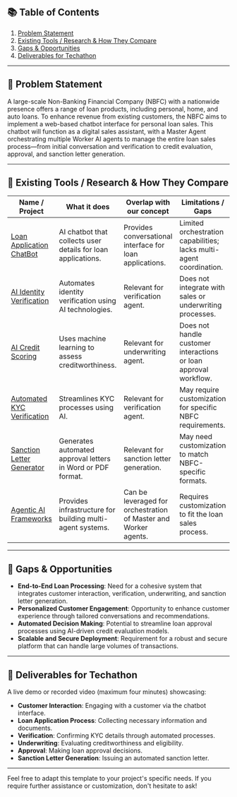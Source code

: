 
## 📚 Table of Contents

1. [Problem Statement](#problem-statement)
2. [Existing Tools / Research & How They Compare](#existing-tools-research--how-they-compare)
3. [Gaps & Opportunities](#gaps--opportunities)
4. [Deliverables for Techathon](#deliverables-for-techathon)

---

## 🧾 Problem Statement

A large-scale Non-Banking Financial Company (NBFC) with a nationwide presence offers a range of loan products, including personal, home, and auto loans. To enhance revenue from existing customers, the NBFC aims to implement a web-based chatbot interface for personal loan sales. This chatbot will function as a digital sales assistant, with a Master Agent orchestrating multiple Worker AI agents to manage the entire loan sales process—from initial conversation and verification to credit evaluation, approval, and sanction letter generation.

---

## 🔧 Existing Tools / Research & How They Compare

| **Name / Project**                  | **What it does**                                                                 | **Overlap with our concept**                          | **Limitations / Gaps**                                        |
|-------------------------------------|----------------------------------------------------------------------------------|-------------------------------------------------------|---------------------------------------------------------------|
| [Loan Application ChatBot](https://hellotars.com/chatbot-templates/finance-banking/rJsaAC/loan-application-chatbot) | AI chatbot that collects user details for loan applications. | Provides conversational interface for loan applications. | Limited orchestration capabilities; lacks multi-agent coordination. |
| [AI Identity Verification](https://www.jumio.com/how-ai-kyc-is-changing-identity-verification/) | Automates identity verification using AI technologies. | Relevant for verification agent. | Does not integrate with sales or underwriting processes. |
| [AI Credit Scoring](https://www.datrics.ai/articles/the-essentials-of-ai-based-credit-scoring) | Uses machine learning to assess creditworthiness. | Relevant for underwriting agent. | Does not handle customer interactions or loan approval workflow. |
| [Automated KYC Verification](https://www.sumsub.com/kyc-automation/) | Streamlines KYC processes using AI. | Relevant for verification agent. | May require customization for specific NBFC requirements. |
| [Sanction Letter Generator](https://hrone.cloud/tools/approval-letter-generator/) | Generates automated approval letters in Word or PDF format. | Relevant for sanction letter generation. | May need customization to match NBFC-specific formats. |
| [Agentic AI Frameworks](https://www.deloitte.com/us/en/insights/industry/financial-services/agentic-ai-banking.html) | Provides infrastructure for building multi-agent systems. | Can be leveraged for orchestration of Master and Worker agents. | Requires customization to fit the loan sales process. |

---

## 🧭 Gaps & Opportunities

- **End-to-End Loan Processing**: Need for a cohesive system that integrates customer interaction, verification, underwriting, and sanction letter generation.
- **Personalized Customer Engagement**: Opportunity to enhance customer experience through tailored conversations and recommendations.
- **Automated Decision Making**: Potential to streamline loan approval processes using AI-driven credit evaluation models.
- **Scalable and Secure Deployment**: Requirement for a robust and secure platform that can handle large volumes of transactions.

---

## 🎯 Deliverables for Techathon

A live demo or recorded video (maximum four minutes) showcasing:

- **Customer Interaction**: Engaging with a customer via the chatbot interface.
- **Loan Application Process**: Collecting necessary information and documents.
- **Verification**: Confirming KYC details through automated processes.
- **Underwriting**: Evaluating creditworthiness and eligibility.
- **Approval**: Making loan approval decisions.
- **Sanction Letter Generation**: Issuing an automated sanction letter.

---

Feel free to adapt this template to your project's specific needs. If you require further assistance or customization, don't hesitate to ask!

